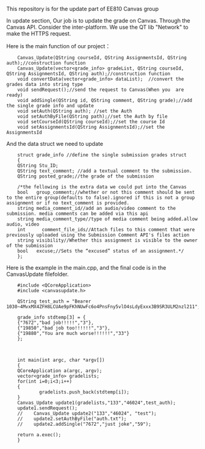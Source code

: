 This repository is for the update part of EE810 Canvas group

In update section, Our job is to update the grade on Canvas. Through the Canvas API. 
Consider the inter-platform. We use the QT lib "Network" to make the HTTPS request.

Here is the main function of our project：

        Canvas_Update(QString courseId, QString AssignmentsId, QString auth);//construction function
        Canvas_Update(vector<grade_info> gradeList, QString courseId, QString AssignmentsId, QString auth);//construction function
        void convertData(vector<grade_info> dataList);	//convert the grades data into string type
        void sendRequest();//send the request to Canvas(When you  are ready)
        void addSingle(QString id, QString comment, QString grade);//add the single grade info and update
        void setAuth(QString auth); //set the Auth
        void setAuthByFile(QString path);//set the Auth by file
        void setCourseId(QString courseId);//set the course Id
        void setAssignmentsId(QString AssignmentsId);//set the AssignmentsId

And the data struct we need to update

        struct grade_info //define the single submission grades struct
        {
        QString Stu_ID;
        QString text_comment; //add a textual comment to the submission.
        QString posted_grade;//the grade of the submission

        /*the fellowing is the extra data we could put into the Canvas
        bool   group_comment;//whether or not this comment should be sent to the entire group(defaults to false).ignored if this is not a group assignment or if no text_comment is provided.
        string media_comment_id//add an audio/video comment to the submission. media comments can be added via this api
        string media_comment_type//type of media comment being added.allow audio, video
        int      comment_file_ids//Attach files to this comment that were previously uploaded using the Submission Comment API's files action
        string visibility//Whether this assignment is visible to the owner of the submission
        bool   excuse;//Sets the “excused” status of an assignment.*/
        };


Here is the example in the main.cpp, and the final code is in the CanvasUpdate filefolder.

        #include <QCoreApplication>
        #include <canvasupdate.h>

        QString test_auth = "Bearer 1030~4MvxMX4ZFH8LCUAe9pFKhNUwFc6o4PnsFny5vlO4sLdyExxx3B9SR3ULM2nzl211";

        grade_info stdtemp[3] = {
        {"7672","bad job!!!!!","3"},
        {"19850","bad job too!!!!!!","3"},
        {"19880","You are much worse!!!!!!","33"}
        };



        int main(int argc, char *argv[])
        {
        QCoreApplication a(argc, argv);
        vector<grade_info> gradelists;
        for(int i=0;i<3;i++)
        {
                gradelists.push_back(stdtemp[i]);
        }
        Canvas_Update update1(gradelists,"133","46024",test_auth);
        update1.sendRequest();
        //    Canvas_Update update2("133","46024", "test");
        //    update2.setAuthByFile("auth.txt");
        //    update2.addSingle("7672","just joke","59");

        return a.exec();
        }




